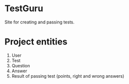 # TestGuru

Site for creating and passing tests.

# Project entities

1. User
2. Test
3. Question
4. Answer
5. Result of passing test (points, right and wrong answers)
